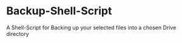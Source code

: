 # Backup-Shell-Script
A Shell-Script for Backing up your selected files into a chosen Drive directory
